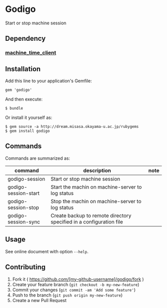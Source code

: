 # Godigo

Start or stop machine session

## Dependency

### [machine_time_client](http://devel.misasa.okayama-u.ac.jp/gitlab/gems/machine_time_client/tree/master "follow instruction")

## Installation

Add this line to your application's Gemfile:

    gem 'godigo'

And then execute:

    $ bundle

Or install it yourself as:

    $ gem source -a http://dream.misasa.okayama-u.ac.jp/rubygems
    $ gem install godigo

## Commands

Commands are summarized as:

| command              | description                                                         | note                |
|----------------------|---------------------------------------------------------------------|---------------------|
| godigo-session       | Start or stop machine session                                       |                     |
| godigo-session-start | Start the machin on machine-server to log status                    |                     |
| godigo-session-stop  | Stop the machin on machine-server to log status                     |                     |
| godigo-session-sync  | Create backup to remote directory specified in a configuration file |                     |

## Usage

See online document with option `--help`.

## Contributing

1. Fork it ( https://github.com/[my-github-username]/godigo/fork )
2. Create your feature branch (`git checkout -b my-new-feature`)
3. Commit your changes (`git commit -am 'Add some feature'`)
4. Push to the branch (`git push origin my-new-feature`)
5. Create a new Pull Request
